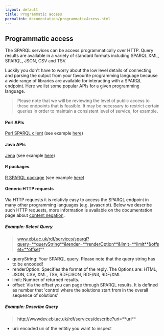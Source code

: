 ```yaml
---
layout: default
title: Programmatic access
permalink: documentation/programmaticAccess.html
---
```

## Programmatic access

The SPARQL services can be access programmatically over HTTP. Query results are available in a variety of standard formats including SPARQL XML, SPARQL, JSON, CSV and TSV.

Luckily you don't have to worry about the low level details of connecting and parsing the output from your favourite programming language because a wide range of libraries are available for interacting with a SPARQL endpoint. Here we list some popular APIs for a given programming language.

>Please note that we will be reviewing the level of public access to these endpoints that is feasible. It may be necessary to restrict certain queries in order to maintain a consistent level of service, for example.

#### Perl APIs

[Perl SPARQL client](https://github.com/swh/Perl-SPARQL-client-library) (see example [here](/static/pearl_example.txt))

#### Java APIs

[Jena](http://jena.apache.org/) (see example [here](/static/jena_example.txt))

#### R packages
[R SPARQL package](https://cran.r-project.org/web/packages/SPARQL/) (see example [here](/static/r_example.txt))

#### Generic HTTP requests
Via HTTP requests it is relativly easy to access the SPARQL endpoint in many other programming languages (e.g. javascript). Below we describe such HTTP requests, more information is available on the documentation page about [content negation](/RDF-platform/documentation/contentNegation).

##### Example: Select Query
>www.ebi.ac.uk/rdf/services/sparql?query=**queryString**&render=**renderOption**&limit=**limit**&offset=**offset**

* queryString: Your SPARQL query. Please note that the query string has to be encoded!
* renderOption: Specifies the format of the reply. The Options are: HTML, JSON, CSV, XML, TSV, RDF/JSON, RDF/N3, RDF/XML
* limit: Number of returned results.
* offset: Via the offset you can page through SPARQL results. It is defined as number that 'control where the solutions start from in the overall sequence of solutions'

##### Example: Describe Query
>http://wwwdev.ebi.ac.uk/rdf/services/describe?uri=**uri**

* uri: encoded uri of the entitiy you want to inspect
